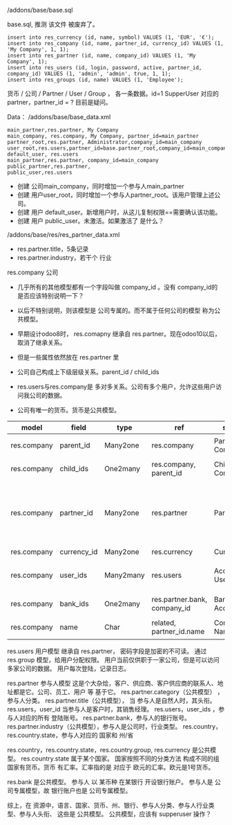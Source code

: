 /addons/base/base.sql

base.sql,  推测 该文件 被废弃了。

```
insert into res_currency (id, name, symbol) VALUES (1, 'EUR', '€');
insert into res_company (id, name, partner_id, currency_id) VALUES (1, 'My Company', 1, 1);
insert into res_partner (id, name, company_id) VALUES (1, 'My Company', 1);
insert into res_users (id, login, password, active, partner_id, company_id) VALUES (1, 'admin', 'admin', true, 1, 1);
insert into res_groups (id, name) VALUES (1, 'Employee');
```

货币 / 公司 / Partner / User / Group ， 各一条数据。id=1
SupperUser 对应的partner，partner_id = ? 目前是疑问。

Data：
/addons/base/base_data.xml

```
main_partner,res.partner, My Company
main_company, res.company, My Company, partner_id=main_partner
partner_root,res.partner, Administrator,company_id=main_company
user_root,res.users,partner_id=base.partner_root,company_id=main_company
default_user, res.users
main_partner,res.partner, company_id=main_company
public_partner,res.partner, 
public_user,res.users
```

+ 创建 公司main_company，同时增加一个参与人main_partner
+ 创建 用户user_root，同时增加一个参与人partner_root。该用户管理上述公司。
+ 创建 用户 default_user。新增用户时，从这儿复制权限==需要确认该功能。
+ 创建 用户 public_user。未激活。如果激活了 是什么？


/addons/base/res/res_partner_data.xml
+ res.partner.title，5条记录
+ res.partner.industry，若干个 行业

res.company 公司
- 几乎所有的其他模型都有一个字段叫做 company_id 。没有 company_id的 是否应该特别说明一下？
- 以后不特别说明，则该模型是 公司专属的。而不属于任何公司的模型 称为公共模型。

- 早期设计odoo8时， res.comapny 继承自 res.partner。现在odoo10以后，取消了继承关系。
- 但是一些属性依然放在 res.partner 里

- 公司自己构成上下级层级关系。parent_id / child_ids
- res.users与res.company是 多对多关系。公司有多个用户，允许这些用户访问我公司的数据。
- 公司有唯一的货币。货币是公共模型。

model|field|type|ref|string|note
-----|-----|----|---|------|----
res.company|parent_id|Many2one|res.company|Parent Company|母公司
res.company|child_ids|One2many|res.company, parent_id|Child Companies|子公司
res.company|partner_id|Many2one|res.partner|Partner|参与人, 引入一些计算列
res.company|currency_id|Many2one|res.currency|Currency|货币
res.company|user_ids|Many2many|res.users|Accepted Users|允许的用户
res.company|bank_ids|One2many|res.partner.bank, company_id|Bank Accounts|银行账户
res.company|name|Char|related, partner_id.name|Company Name|名称唯一



res.users 用户模型
继承自 res.partner，
密码字段是加密的不可读。
通过res.group 模型，给用户分配权限。
用户当前仅供职于一家公司，但是可以访问多家公司的数据。
用户每次登陆，记录日志。


res.partner 参与人模型
这是个大杂烩，客户、供应商、客户供应商的联系人、地址都是它。公司、员工、用户 等 基于它。
res.partner.category（公共模型） ， 参与人分类。
res.partner.title（公共模型）， 当 参与人是自然人时，其头衔。
res.users，user_id 当参与人是客户时，其销售经理。
res.users，user_ids ，参与人对应的所有 登陆账号。
res.partner.bank，参与人的银行账号。
res.partner.industry（公共模型），参与人是公司时，行业类型。
res.country，res.country.state，参与人对应的 国家和 州/省



res.country，res.country.state，res.country.group, res.currency 是公共模型。
res.country.state 属于某个国家。
国家按照不同的分类方法 构成不同的组
国家有货币。货币 有汇率。汇率指的是 对应于 欧元的汇率。欧元是1号货币。


res.bank 是公共模型。
参与人 以 某币种 在某银行 开设银行账户。
参与人是  公司专属模型，故  银行账户也是 公司专属模型。


综上，在 资源中，语言、国家、货币、州、银行、参与人分类、参与人行业类型、参与人头衔、
这些是 公共模型。
公共模型，应该有  supperuser 操作？
